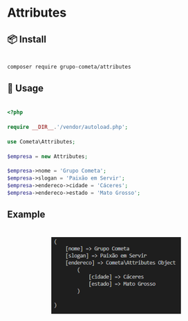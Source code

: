 # Attributes

## 📦 Install

```bash

composer require grupo-cometa/attributes

```

## 🔨 Usage

```php

<?php

require __DIR__.'/vendor/autoload.php';

use Cometa\Attributes;

$empresa = new Attributes;

$empresa->nome = 'Grupo Cometa';
$empresa->slogan = 'Paixão em Servir';
$empresa->endereco->cidade = 'Cáceres';
$empresa->endereco->estado = 'Mato Grosso';

```

## Example

<h1 align="center">
  <img src="result.PNG" width="300px" alt="Exemplo">
</h1>
